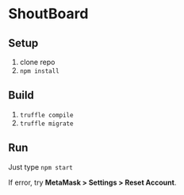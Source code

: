 # ShoutBoard

## Setup
1. clone repo
2. `npm install`

## Build
1. `truffle compile`
2. `truffle migrate`

## Run
Just type `npm start`

If error, try **MetaMask > Settings > Reset Account**.